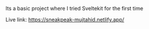 Its a basic project where I tried Sveltekit for the first time

Live link: https://sneakpeak-mujtahid.netlify.app/

